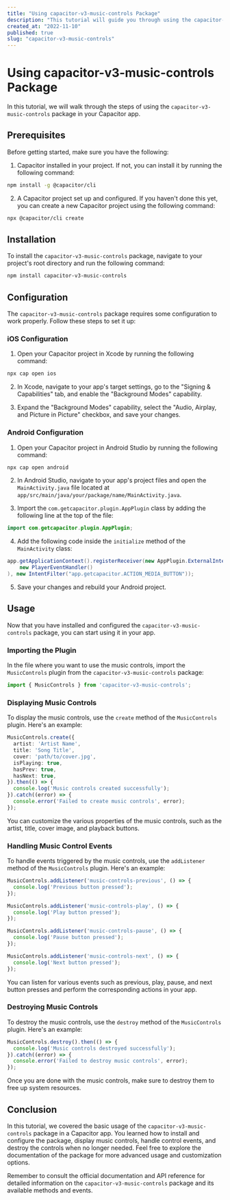 ```yaml
---
title: "Using capacitor-v3-music-controls Package"
description: "This tutorial will guide you through using the capacitor-v3-music-controls package in your Capacitor app."
created_at: "2022-11-10"
published: true
slug: "capacitor-v3-music-controls"
---
```


# Using capacitor-v3-music-controls Package

In this tutorial, we will walk through the steps of using the `capacitor-v3-music-controls` package in your Capacitor app.

## Prerequisites

Before getting started, make sure you have the following:

1. Capacitor installed in your project. If not, you can install it by running the following command:

```bash
npm install -g @capacitor/cli
```

2. A Capacitor project set up and configured. If you haven't done this yet, you can create a new Capacitor project using the following command:

```bash
npx @capacitor/cli create
```

## Installation

To install the `capacitor-v3-music-controls` package, navigate to your project's root directory and run the following command:

```bash
npm install capacitor-v3-music-controls
```

## Configuration

The `capacitor-v3-music-controls` package requires some configuration to work properly. Follow these steps to set it up:

### iOS Configuration

1. Open your Capacitor project in Xcode by running the following command:

```bash
npx cap open ios
```

2. In Xcode, navigate to your app's target settings, go to the "Signing & Capabilities" tab, and enable the "Background Modes" capability.

3. Expand the "Background Modes" capability, select the "Audio, Airplay, and Picture in Picture" checkbox, and save your changes.

### Android Configuration

1. Open your Capacitor project in Android Studio by running the following command:

```bash
npx cap open android
```

2. In Android Studio, navigate to your app's project files and open the `MainActivity.java` file located at `app/src/main/java/your/package/name/MainActivity.java`.

3. Import the `com.getcapacitor.plugin.AppPlugin` class by adding the following line at the top of the file:

```java
import com.getcapacitor.plugin.AppPlugin;
```

4. Add the following code inside the `initialize` method of the `MainActivity` class:

```java
app.getApplicationContext().registerReceiver(new AppPlugin.ExternalIntentReceiver(
    new PlayerEventHandler()
), new IntentFilter("app.getcapacitor.ACTION_MEDIA_BUTTON"));
```

5. Save your changes and rebuild your Android project.

## Usage

Now that you have installed and configured the `capacitor-v3-music-controls` package, you can start using it in your app.

### Importing the Plugin

In the file where you want to use the music controls, import the `MusicControls` plugin from the `capacitor-v3-music-controls` package:

```typescript
import { MusicControls } from 'capacitor-v3-music-controls';
```

### Displaying Music Controls

To display the music controls, use the `create` method of the `MusicControls` plugin. Here's an example:

```typescript
MusicControls.create({
  artist: 'Artist Name',
  title: 'Song Title',
  cover: 'path/to/cover.jpg',
  isPlaying: true,
  hasPrev: true,
  hasNext: true,
}).then(() => {
  console.log('Music controls created successfully');
}).catch((error) => {
  console.error('Failed to create music controls', error);
});
```

You can customize the various properties of the music controls, such as the artist, title, cover image, and playback buttons.

### Handling Music Control Events

To handle events triggered by the music controls, use the `addListener` method of the `MusicControls` plugin. Here's an example:

```typescript
MusicControls.addListener('music-controls-previous', () => {
  console.log('Previous button pressed');
});

MusicControls.addListener('music-controls-play', () => {
  console.log('Play button pressed');
});

MusicControls.addListener('music-controls-pause', () => {
  console.log('Pause button pressed');
});

MusicControls.addListener('music-controls-next', () => {
  console.log('Next button pressed');
});
```

You can listen for various events such as previous, play, pause, and next button presses and perform the corresponding actions in your app.

### Destroying Music Controls

To destroy the music controls, use the `destroy` method of the `MusicControls` plugin. Here's an example:

```typescript
MusicControls.destroy().then(() => {
  console.log('Music controls destroyed successfully');
}).catch((error) => {
  console.error('Failed to destroy music controls', error);
});
```

Once you are done with the music controls, make sure to destroy them to free up system resources.

## Conclusion

In this tutorial, we covered the basic usage of the `capacitor-v3-music-controls` package in a Capacitor app. You learned how to install and configure the package, display music controls, handle control events, and destroy the controls when no longer needed. Feel free to explore the documentation of the package for more advanced usage and customization options.

Remember to consult the official documentation and API reference for detailed information on the `capacitor-v3-music-controls` package and its available methods and events.